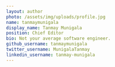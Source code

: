 ```yaml
---
layout: author
photo: /assets/img/uploads/profile.jpg
name: tanmaymunigala
display_name: Tanmay Munigala
position: Chief Editor
bio: Not your average software engineer.
github_username: tanmaymunigala
twitter_username: MunigalaTanmay
linkedin_username: tanmay-munigala
---
```


